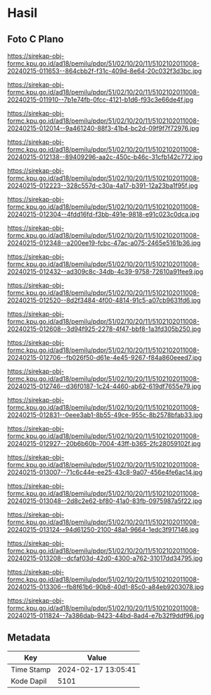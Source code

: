 # Hasil

## Foto C Plano

https://sirekap-obj-formc.kpu.go.id/ad18/pemilu/pdpr/51/02/10/20/11/5102102011008-20240215-011653--864cbb2f-f31c-409d-8e64-20c032f3d3bc.jpg

https://sirekap-obj-formc.kpu.go.id/ad18/pemilu/pdpr/51/02/10/20/11/5102102011008-20240215-011910--7b1e74fb-0fcc-4121-b1d6-f93c3e66de4f.jpg

https://sirekap-obj-formc.kpu.go.id/ad18/pemilu/pdpr/51/02/10/20/11/5102102011008-20240215-012014--9a461240-88f3-41b4-bc2d-09f9f7f72976.jpg

https://sirekap-obj-formc.kpu.go.id/ad18/pemilu/pdpr/51/02/10/20/11/5102102011008-20240215-012138--89409296-aa2c-450c-b46c-31cfb142c772.jpg

https://sirekap-obj-formc.kpu.go.id/ad18/pemilu/pdpr/51/02/10/20/11/5102102011008-20240215-012223--328c557d-c30a-4a17-b391-12a23ba1f95f.jpg

https://sirekap-obj-formc.kpu.go.id/ad18/pemilu/pdpr/51/02/10/20/11/5102102011008-20240215-012304--4fdd16fd-f3bb-491e-9818-e91c023c0dca.jpg

https://sirekap-obj-formc.kpu.go.id/ad18/pemilu/pdpr/51/02/10/20/11/5102102011008-20240215-012348--a200ee19-fcbc-47ac-a075-2465e5161b36.jpg

https://sirekap-obj-formc.kpu.go.id/ad18/pemilu/pdpr/51/02/10/20/11/5102102011008-20240215-012432--ad309c8c-34db-4c39-9758-72610a91fee9.jpg

https://sirekap-obj-formc.kpu.go.id/ad18/pemilu/pdpr/51/02/10/20/11/5102102011008-20240215-012520--8d2f3484-4f00-4814-91c5-a07cb9631fd6.jpg

https://sirekap-obj-formc.kpu.go.id/ad18/pemilu/pdpr/51/02/10/20/11/5102102011008-20240215-012608--3d94f925-2278-4f47-bbf8-1a3fd305b250.jpg

https://sirekap-obj-formc.kpu.go.id/ad18/pemilu/pdpr/51/02/10/20/11/5102102011008-20240215-012706--fb026f50-d61e-4e45-9267-f84a860eeed7.jpg

https://sirekap-obj-formc.kpu.go.id/ad18/pemilu/pdpr/51/02/10/20/11/5102102011008-20240215-012746--d36f0187-1c24-4460-ab62-619df7655e79.jpg

https://sirekap-obj-formc.kpu.go.id/ad18/pemilu/pdpr/51/02/10/20/11/5102102011008-20240215-012831--0eee3ab1-8b55-49ce-955c-8b2578bfab33.jpg

https://sirekap-obj-formc.kpu.go.id/ad18/pemilu/pdpr/51/02/10/20/11/5102102011008-20240215-012927--20b6b60b-7004-43ff-b365-2fc28059102f.jpg

https://sirekap-obj-formc.kpu.go.id/ad18/pemilu/pdpr/51/02/10/20/11/5102102011008-20240215-013007--71c6c44e-ee25-43c8-9a07-456e4fe6ac14.jpg

https://sirekap-obj-formc.kpu.go.id/ad18/pemilu/pdpr/51/02/10/20/11/5102102011008-20240215-013048--2d8c2e62-bf80-41a0-83fb-0975987a5f22.jpg

https://sirekap-obj-formc.kpu.go.id/ad18/pemilu/pdpr/51/02/10/20/11/5102102011008-20240215-013124--94d61250-2100-48a1-9664-1edc3f917146.jpg

https://sirekap-obj-formc.kpu.go.id/ad18/pemilu/pdpr/51/02/10/20/11/5102102011008-20240215-013208--dcfaf03d-42d0-4300-a762-31017dd34795.jpg

https://sirekap-obj-formc.kpu.go.id/ad18/pemilu/pdpr/51/02/10/20/11/5102102011008-20240215-013306--fb8f61b6-90b8-40d1-85c0-a84eb9203078.jpg

https://sirekap-obj-formc.kpu.go.id/ad18/pemilu/pdpr/51/02/10/20/11/5102102011008-20240215-011824--7a386dab-9423-44bd-8ad4-e7b32f9ddf96.jpg


## Metadata

| Key        | Value               |
| ---------- | ------------------- |
| Time Stamp | 2024-02-17 13:05:41 |
| Kode Dapil | 5101                |



